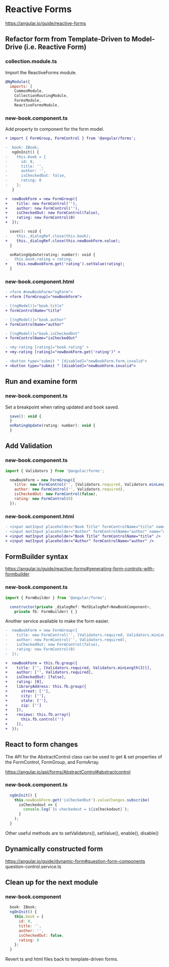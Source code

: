# Reactive Forms
https://angular.io/guide/reactive-forms

## Refactor form from Template-Driven to Model-Drive (i.e. Reactive Form)

### collection.module.ts
Import the ReactiveForms module.

```javascript
@NgModule({
  imports: [
    CommonModule,
    CollectionRoutingModule,
    FormsModule,
    ReactiveFormsModule,
```
### new-book.component.ts

Add property to component for the form model.

```diff
+ import { FormGroup, FormControl } from '@angular/forms';

-  book: IBook;
   ngOnInit() {
-    this.book = {
-      id: 0,
-      title: '',
-      author: '',
-      isCheckedOut: false,
-      rating: 0
-    };
   }

+  newBookForm = new FormGroup({
+    title: new FormControl(''),
+    author: new FormControl(''),
+    isCheckedOut: new FormControl(false),
+    rating: new FormControl(0)
+  });
```

```diff
  save(): void {
-    this._dialogRef.close(this.book);
+    this._dialogRef.close(this.newBookForm.value);
  }

  onRatingUpdate(rating: number): void {
-   this.book.rating = rating;
+    this.newBookForm.get('rating').setValue(rating);
  }
```
### new-book.component.html

```diff
- <form #newBookForm="ngForm">
+ <form [formGroup]="newBookForm">
```

```diff
- [(ngModel)]="book.title"
+ formControlName="title"

- [(ngModel)]="book.author"
+ formControlName="author"

- [(ngModel)]="book.isCheckedOut"
+ formControlName="isCheckedOut"

- <my-rating [rating]="book.rating" >
+ <my-rating [rating]="newBookForm.get('rating')" >

- <button type="submit " [disabled]="newBookForm.form.invalid">
+ <button type="submit " [disabled]="newBookForm.invalid">
```

## Run and examine form

### new-book.component.ts
Set a breakpoint when rating updated and book saved.
```javascript
  save(): void {
  }
  onRatingUpdate(rating: number): void {
  }
```

## Add Validation

### new-book.component.ts
```javascript
import { Validators } from '@angular/forms';

  newBookForm = new FormGroup({
    title: new FormControl('', [Validators.required, Validators.minLength(3)]),
    author: new FormControl('', Validators.required),
    isCheckedOut: new FormControl(false),
    rating: new FormControl(0)
  });
```

### new-book.component.html
```diff
- <input matInput placeholder="Book Title" formControlName="title" name="title" required />
- <input matInput placeholder="Author" formControlName="author" name="author" required />
+ <input matInput placeholder="Book Title" formControlName="title" />
+ <input matInput placeholder="Author" formControlName="author" />
```

## FormBuilder syntax
https://angular.io/guide/reactive-forms#generating-form-controls-with-formbuilder

### new-book.component.ts
```javascript
import { FormBuilder } from '@angular/forms';

  constructor(private _dialogRef: MatDialogRef<NewBookComponent>,
    private fb: FormBuilder) { }
```
Another service available to make the form easier.

```diff
-  newBookForm = new FormGroup({
-    title: new FormControl('', [Validators.required, Validators.minLength(3)]),
-    author: new FormControl('', Validators.required),
-    isCheckedOut: new FormControl(false),
-    rating: new FormControl(0)
-  });

+  newBookForm = this.fb.group({
+    title: ['', [Validators.required, Validators.minLength(3)]],
+    author: ['', Validators.required],
+    isCheckedOut: [false],
+    rating: [0],
+    libraryAddress: this.fb.group({
+      street: [''],
+      city: [''],
+      state: [''],
+      zip: ['']
+    }),
+    reviews: this.fb.array([
+      this.fb.control('')
+    ]),
+  });
```

## React to form changes
The API for the AbstractControl class can be used to get & set properties of the FormControl, FormGroup, and FormArray.

https://angular.io/api/forms/AbstractControl#abstractcontrol

### new-book.component.ts
```javascript
  ngOnInit() {
    this.newBookForm.get('isCheckedOut').valueChanges.subscribe(
      isCheckedout => {
        console.log(`Is checkedout = ${isCheckedout}`);
      }
    );
  }
```

Other useful methods are to setValidators(), setValue(), enable(), disable()

## Dynamically constructed form
https://angular.io/guide/dynamic-form#question-form-components
question-control.service.ts

## Clean up for the next module

### new-book.component
```javascript
  book: IBook;
  ngOnInit() {
    this.book = {
      id: 0,
      title: '',
      author: '',
      isCheckedOut: false,
      rating: 0
    };
  }
```

Revert ts and html files back to template-driven forms.
